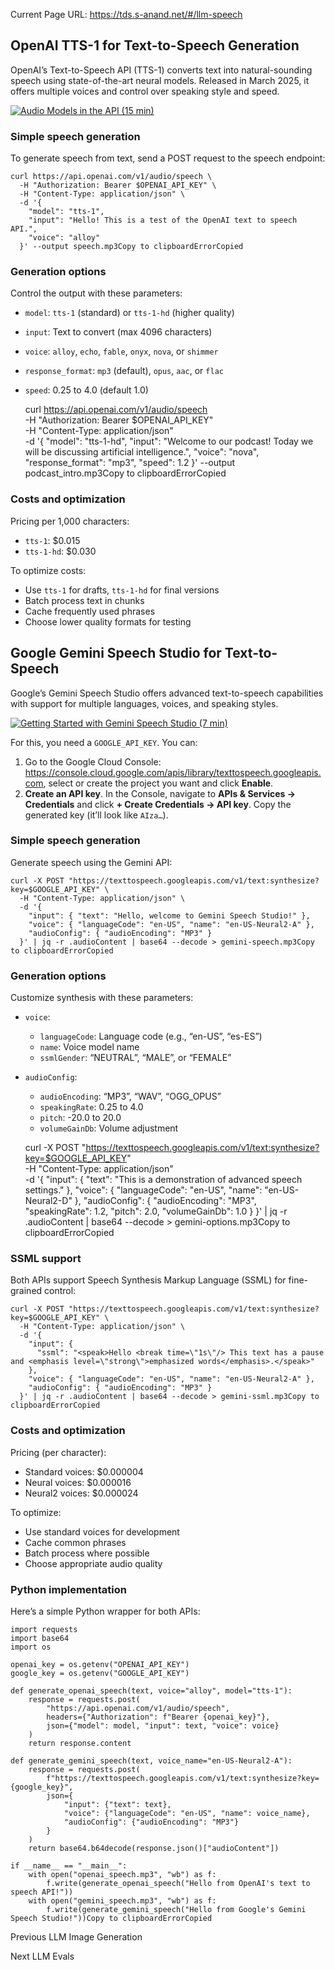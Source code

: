 Current Page URL: https://tds.s-anand.net/#/llm-speech

## OpenAI TTS-1 for Text-to-Speech Generation

OpenAI’s Text-to-Speech API (TTS-1) converts text into natural-sounding speech
using state-of-the-art neural models. Released in March 2025, it offers
multiple voices and control over speaking style and speed.

[![Audio Models in the API \(15
min\)](https://i.ytimg.com/vi_webp/lXb0L16ISAc/sddefault.webp)](https://youtu.be/lXb0L16ISAc)

### Simple speech generation

To generate speech from text, send a POST request to the speech endpoint:

    
    
    curl https://api.openai.com/v1/audio/speech \
      -H "Authorization: Bearer $OPENAI_API_KEY" \
      -H "Content-Type: application/json" \
      -d '{
        "model": "tts-1",
        "input": "Hello! This is a test of the OpenAI text to speech API.",
        "voice": "alloy"
      }' --output speech.mp3Copy to clipboardErrorCopied

### Generation options

Control the output with these parameters:

  * `model`: `tts-1` (standard) or `tts-1-hd` (higher quality)
  * `input`: Text to convert (max 4096 characters)
  * `voice`: `alloy`, `echo`, `fable`, `onyx`, `nova`, or `shimmer`
  * `response_format`: `mp3` (default), `opus`, `aac`, or `flac`
  * `speed`: 0.25 to 4.0 (default 1.0)

    
    
    curl https://api.openai.com/v1/audio/speech \
      -H "Authorization: Bearer $OPENAI_API_KEY" \
      -H "Content-Type: application/json" \
      -d '{
        "model": "tts-1-hd",
        "input": "Welcome to our podcast! Today we will be discussing artificial intelligence.",
        "voice": "nova",
        "response_format": "mp3",
        "speed": 1.2
      }' --output podcast_intro.mp3Copy to clipboardErrorCopied

### Costs and optimization

Pricing per 1,000 characters:

  * `tts-1`: $0.015
  * `tts-1-hd`: $0.030

To optimize costs:

  * Use `tts-1` for drafts, `tts-1-hd` for final versions
  * Batch process text in chunks
  * Cache frequently used phrases
  * Choose lower quality formats for testing

## Google Gemini Speech Studio for Text-to-Speech

Google’s Gemini Speech Studio offers advanced text-to-speech capabilities with
support for multiple languages, voices, and speaking styles.

[![Getting Started with Gemini Speech Studio \(7
min\)](https://i.ytimg.com/vi_webp/Rx8PmBo9vfI/sddefault.webp)](https://youtu.be/Rx8PmBo9vfI)

For this, you need a `GOOGLE_API_KEY`. You can:

  1. Go to the Google Cloud Console: <https://console.cloud.google.com/apis/library/texttospeech.googleapis.com>, select or create the project you want and click **Enable**.
  2. **Create an API key**. In the Console, navigate to **APIs & Services → Credentials** and click **\+ Create Credentials → API key**. Copy the generated key (it’ll look like `AIza…`).

### Simple speech generation

Generate speech using the Gemini API:

    
    
    curl -X POST "https://texttospeech.googleapis.com/v1/text:synthesize?key=$GOOGLE_API_KEY" \
      -H "Content-Type: application/json" \
      -d '{
        "input": { "text": "Hello, welcome to Gemini Speech Studio!" },
        "voice": { "languageCode": "en-US", "name": "en-US-Neural2-A" },
        "audioConfig": { "audioEncoding": "MP3" }
      }' | jq -r .audioContent | base64 --decode > gemini-speech.mp3Copy to clipboardErrorCopied

### Generation options

Customize synthesis with these parameters:

  * `voice`:
    * `languageCode`: Language code (e.g., “en-US”, “es-ES”)
    * `name`: Voice model name
    * `ssmlGender`: “NEUTRAL”, “MALE”, or “FEMALE”
  * `audioConfig`:
    * `audioEncoding`: “MP3”, “WAV”, “OGG_OPUS”
    * `speakingRate`: 0.25 to 4.0
    * `pitch`: -20.0 to 20.0
    * `volumeGainDb`: Volume adjustment

    
    
    curl -X POST "https://texttospeech.googleapis.com/v1/text:synthesize?key=$GOOGLE_API_KEY" \
      -H "Content-Type: application/json" \
      -d '{
        "input": {
          "text": "This is a demonstration of advanced speech settings."
        },
        "voice": {
          "languageCode": "en-US",
          "name": "en-US-Neural2-D"
        },
        "audioConfig": {
          "audioEncoding": "MP3",
          "speakingRate": 1.2,
          "pitch": 2.0,
          "volumeGainDb": 1.0
        }
      }' | jq -r .audioContent | base64 --decode > gemini-options.mp3Copy to clipboardErrorCopied

### SSML support

Both APIs support Speech Synthesis Markup Language (SSML) for fine-grained
control:

    
    
    curl -X POST "https://texttospeech.googleapis.com/v1/text:synthesize?key=$GOOGLE_API_KEY" \
      -H "Content-Type: application/json" \
      -d '{
        "input": {
          "ssml": "<speak>Hello <break time=\"1s\"/> This text has a pause and <emphasis level=\"strong\">emphasized words</emphasis>.</speak>"
        },
        "voice": { "languageCode": "en-US", "name": "en-US-Neural2-A" },
        "audioConfig": { "audioEncoding": "MP3" }
      }' | jq -r .audioContent | base64 --decode > gemini-ssml.mp3Copy to clipboardErrorCopied

### Costs and optimization

Pricing (per character):

  * Standard voices: $0.000004
  * Neural voices: $0.000016
  * Neural2 voices: $0.000024

To optimize:

  * Use standard voices for development
  * Cache common phrases
  * Batch process where possible
  * Choose appropriate audio quality

### Python implementation

Here’s a simple Python wrapper for both APIs:

    
    
    import requests
    import base64
    import os
    
    openai_key = os.getenv("OPENAI_API_KEY")
    google_key = os.getenv("GOOGLE_API_KEY")
    
    def generate_openai_speech(text, voice="alloy", model="tts-1"):
        response = requests.post(
            "https://api.openai.com/v1/audio/speech",
            headers={"Authorization": f"Bearer {openai_key}"},
            json={"model": model, "input": text, "voice": voice}
        )
        return response.content
    
    def generate_gemini_speech(text, voice_name="en-US-Neural2-A"):
        response = requests.post(
            f"https://texttospeech.googleapis.com/v1/text:synthesize?key={google_key}",
            json={
                "input": {"text": text},
                "voice": {"languageCode": "en-US", "name": voice_name},
                "audioConfig": {"audioEncoding": "MP3"}
            }
        )
        return base64.b64decode(response.json()["audioContent"])
    
    if __name__ == "__main__":
        with open("openai_speech.mp3", "wb") as f:
            f.write(generate_openai_speech("Hello from OpenAI's text to speech API!"))
        with open("gemini_speech.mp3", "wb") as f:
            f.write(generate_gemini_speech("Hello from Google's Gemini Speech Studio!"))Copy to clipboardErrorCopied

Previous LLM Image Generation

Next LLM Evals

